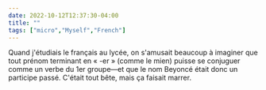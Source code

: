---date: 2022-10-12T12:37:30-04:00title: ""tags: ["micro","Myself","French"]---Quand j'étudiais le français au lycée, on s'amusait beaucoup à imaginer que tout prénom terminant en « -er » (comme le mien) puisse se conjuguer comme un verbe du 1er groupe—et que le nom Beyoncé était donc un participe passé. C'était tout bête, mais ça faisait marrer.